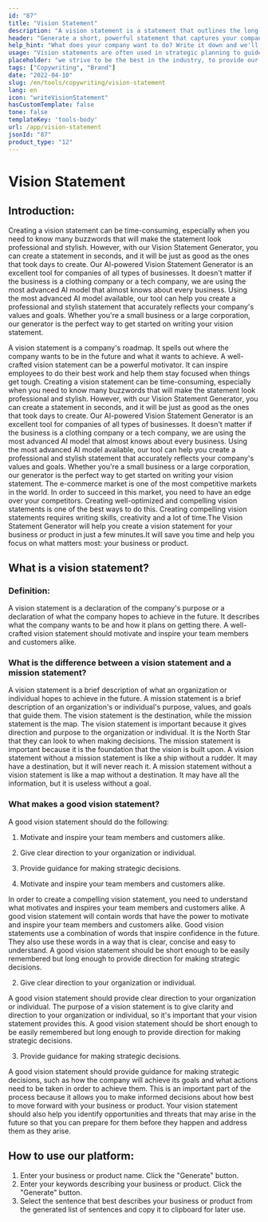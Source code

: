 ```yaml
---
id: "87"
title: "Vision Statement"
description: "A vision statement is a statement that outlines the long-term goals of a company. It is a statement of what the company wants to achieve, and it is often used as a way to motivate and inspire employees."
header: "Generate a short, powerful statement that captures your company's essence."
help_hint: "What does your company want to do? Write it down and we'll turn it into a Vision Statement based on provided information."
usage: "Vision statements are often used in strategic planning to guide decision-making and to inspire employees and customers. The following generator can help you create a vision statement that is closely aligned with your brand."
placeholder: "we strive to be the best in the industry, to provide our customers with the best possible experience, and to make a positive impact in the world."
tags: ["Copywriting", "Brand"]
date: "2022-04-10"
slug: /en/tools/copywriting/vision-statement
lang: en
icon: "writeVisionStatement"
hasCustomTemplate: false
tone: false
templateKey: 'tools-body'
url: /app/vision-statement
jsonId: "87"
product_type: "12"
---
```


# Vision Statement

## Introduction:

Creating a vision statement can be time-consuming, especially when you need to know many buzzwords that will make the statement look professional and stylish. However, with our Vision Statement Generator, you can create a statement in seconds, and it will be just as good as the ones that took days to create. Our AI-powered Vision Statement Generator is an excellent tool for companies of all types of businesses. It doesn't matter if the business is a clothing company or a tech company, we are using the most advanced AI model that almost knows about every business. Using the most advanced AI model available, our tool can help you create a professional and stylish statement that accurately reflects your company's values and goals. Whether you're a small business or a large corporation, our generator is the perfect way to get started on writing your vision statement.

A vision statement is a company's roadmap. It spells out where the company wants to be in the future and what it wants to achieve. A well-crafted vision statement can be a powerful motivator. It can inspire employees to do their best work and help them stay focused when things get tough. Creating a vision statement can be time-consuming, especially when you need to know many buzzwords that will make the statement look professional and stylish. However, with our Vision Statement Generator, you can create a statement in seconds, and it will be just as good as the ones that took days to create. Our AI-powered Vision Statement Generator is an excellent tool for companies of all types of businesses. It doesn't matter if the business is a clothing company or a tech company, we are using the most advanced AI model that almost knows about every business. Using the most advanced AI model available, our tool can help you create a professional and stylish statement that accurately reflects your company's values and goals. Whether you're a small business or a large corporation, our generator is the perfect way to get started on writing your vision statement.
The e-commerce market is one of the most competitive markets in the world. In order to succeed in this market, you need to have an edge over your competitors. Creating well-optimized and compelling vision statements is one of the best ways to do this. Creating compelling vision statements requires writing skills, creativity and a lot of time.The Vision Statement Generator will help you create a vision statement for your business or product in just a few minutes.It will save you time and help you focus on what matters most: your business or product.

## What is a vision statement?

### Definition:

A vision statement is a declaration of the company's purpose or a declaration of what the company hopes to achieve in the future. It describes what the company wants to be and how it plans on getting there. A well-crafted vision statement should motivate and inspire your team members and customers alike.

### What is the difference between a vision statement and a mission statement?

A vision statement is a brief description of what an organization or individual hopes to achieve in the future. A mission statement is a brief description of an organization's or individual's purpose, values, and goals that guide them.
The vision statement is the destination, while the mission statement is the map.
The vision statement is important because it gives direction and purpose to the organization or individual. It is the North Star that they can look to when making decisions. The mission statement is important because it is the foundation that the vision is built upon.
A vision statement without a mission statement is like a ship without a rudder. It may have a destination, but it will never reach it. A mission statement without a vision statement is like a map without a destination. It may have all the information, but it is useless without a goal.

### What makes a good vision statement?

A good vision statement should do the following:

1. Motivate and inspire your team members and customers alike.
2. Give clear direction to your organization or individual.
3. Provide guidance for making strategic decisions.

4. Motivate and inspire your team members and customers alike.

In order to create a compelling vision statement, you need to understand what motivates and inspires your team members and customers alike. A good vision statement will contain words that have the power to motivate and inspire your team members and customers alike.
Good vision statements use a combination of words that inspire confidence in the future. They also use these words in a way that is clear, concise and easy to understand.
A good vision statement should be short enough to be easily remembered but long enough to provide direction for making strategic decisions.

2. Give clear direction to your organization or individual.

A good vision statement should provide clear direction to your organization or individual. The purpose of a vision statement is to give clarity and direction to your organization or individual, so it's important that your vision statement provides this.
A good vision statement should be short enough to be easily remembered but long enough to provide direction for making strategic decisions.

3. Provide guidance for making strategic decisions.

A good vision statement should provide guidance for making strategic decisions, such as how the company will achieve its goals and what actions need to be taken in order to achieve them. This is an important part of the process because it allows you to make informed decisions about how best to move forward with your business or product. Your vision statement should also help you identify opportunities and threats that may arise in the future so that you can prepare for them before they happen and address them as they arise.

## How to use our platform:

1. Enter your business or product name. Click the "Generate" button.
2. Enter your keywords describing your business or product. Click the "Generate" button.
3. Select the sentence that best describes your business or product from the generated list of sentences and copy it to clipboard for later use.
